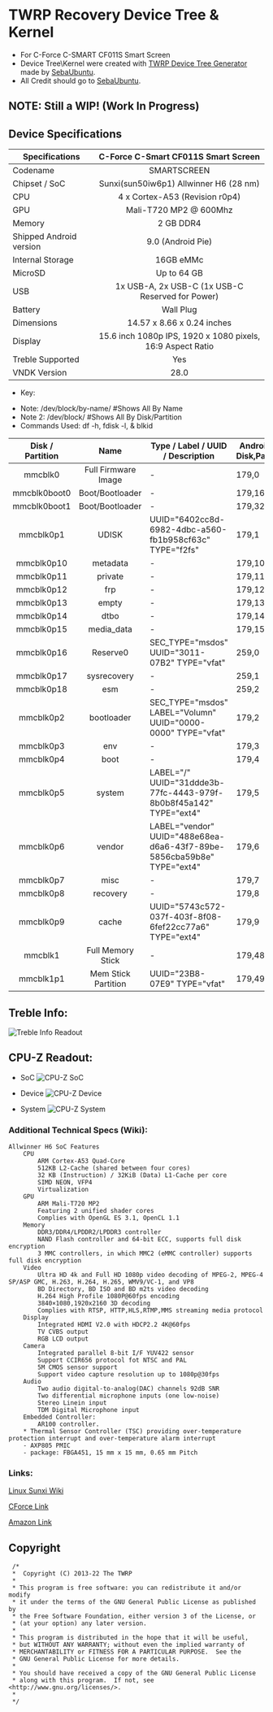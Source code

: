 # TWRP Recovery Device Tree & Kernel
* For C-Force C-SMART CF011S Smart Screen
* Device Tree\Kernel were created with [TWRP Device Tree Generator](https://github.com/twrpdtgen) made by [SebaUbuntu](https://github.com/SebaUbuntu).
* All Credit should go to [SebaUbuntu](https://github.com/SebaUbuntu).

## NOTE: Still a WIP! (Work In Progress)

## Device Specifications

| Specifications          | C-Force C-Smart CF011S Smart Screen                                 |
| ----------------------- | :-----------------------------------------------------------------: |
| Codename                | SMARTSCREEN                                                         |
| Chipset / SoC           | Sunxi(sun50iw6p1) Allwinner H6 (28 nm)                              |
| CPU                     | 4 x Cortex-A53 (Revision r0p4)                                      |
| GPU                     | Mali-T720 MP2 @ 600Mhz                                              |
| Memory                  | 2 GB DDR4                                                           |
| Shipped Android version | 9.0 (Android Pie)                                                   |
| Internal Storage        | 16GB eMMc                                                           |
| MicroSD                 | Up to 64 GB                                                         |
| USB                     | 1x USB-A, 2x USB-C (1x USB-C Reserved for Power)                    |
| Battery                 | Wall Plug                                                           |
| Dimensions              | 14.57 x 8.66 x 0.24 inches                                          |
| Display                 | 15.6 inch 1080p IPS, 1920 x 1080 pixels, 16:9 Aspect Ratio          |
| Treble Supported        | Yes                                                                 |
| VNDK Version            | 28.0                                                                |


* Key:
 - Note: /dev/block/by-name/ #Shows All By Name
  - Note 2: /dev/block/ #Shows All By Disk/Partition
   - Commands Used: df -h, fdisk -l, & blkid

| Disk / Partition         | Name                     | Type / Label / UUID / Description                                      | Android SM Disk,Partition |
| :----------------------: | :----------------------: | ---------------------------------------------------------------------- | ------ |
| mmcblk0                  | Full Firmware Image      | -                                                                      | 179,0  |                 
| mmcblk0boot0             | Boot/Bootloader          | -                                                                      | 179,16 |   
| mmcblk0boot1             | Boot/Bootloader          | -                                                                      | 179,32 |
| mmcblk0p1                | UDISK                    | UUID="6402cc8d-6982-4dbc-a560-fb1b958cf63c" TYPE="f2fs"                | 179,1  |
| mmcblk0p10               | metadata                 | -                                                                      | 179,10 |
| mmcblk0p11               | private                  | -                                                                      | 179,11 |
| mmcblk0p12               | frp                      | -                                                                      | 179,12 |
| mmcblk0p13               | empty                    | -                                                                      | 179,13 |
| mmcblk0p14               | dtbo                     | -                                                                      | 179,14 |
| mmcblk0p15               | media_data               | -                                                                      | 179,15 |
| mmcblk0p16               | Reserve0                 | SEC_TYPE="msdos" UUID="3011-07B2" TYPE="vfat"                          | 259,0  |
| mmcblk0p17               | sysrecovery              | -                                                                      | 259,1  |
| mmcblk0p18               | esm                      | -                                                                      | 259,2  |
| mmcblk0p2                | bootloader               | SEC_TYPE="msdos" LABEL="Volumn" UUID="0000-0000" TYPE="vfat"           | 179,2  |
| mmcblk0p3                | env                      | -                                                                      | 179,3  |
| mmcblk0p4                | boot                     | -                                                                      | 179,4  |
| mmcblk0p5                | system                   | LABEL="/" UUID="31ddde3b-77fc-4443-979f-8b0b8f45a142" TYPE="ext4"      | 179,5  |
| mmcblk0p6                | vendor                   | LABEL="vendor" UUID="488e68ea-d6a6-43f7-89be-5856cba59b8e" TYPE="ext4" | 179,6  |
| mmcblk0p7                | misc                     | -                                                                      | 179,7  |
| mmcblk0p8                | recovery                 | -                                                                      | 179,8  |
| mmcblk0p9                | cache                    | UUID="5743c572-037f-403f-8f08-6fef22cc77a6" TYPE="ext4"                | 179,9  |
| mmcblk1                  | Full Memory Stick        | -                                                                      | 179,48 |
| mmcblk1p1                | Mem Stick Partition      | UUID="23B8-07E9" TYPE="vfat"                                           | 179,49 |

## Treble Info:

![Treble Info Readout](Screenshot_TrebleInfo.png)

## CPU-Z Readout:

* SoC
![CPU-Z SoC](Screenshot_cpuz-soc.png)

* Device
![CPU-Z Device](Screenshot_cpuz-device.png)

* System
![CPU-Z System](Screenshot_cpuz-system.png)

### Additional Technical Specs (Wiki):
```
Allwinner H6 SoC Features
    CPU
        ARM Cortex-A53 Quad-Core
        512KB L2-Cache (shared between four cores)
        32 KB (Instruction) / 32KiB (Data) L1-Cache per core
        SIMD NEON, VFP4
        Virtualization
    GPU
        ARM Mali-T720 MP2
        Featuring 2 unified shader cores
        Complies with OpenGL ES 3.1, OpenCL 1.1
    Memory
        DDR3/DDR4/LPDDR2/LPDDR3 controller
        NAND Flash controller and 64-bit ECC, supports full disk encryption
        3 MMC controllers, in which MMC2 (eMMC controller) supports full disk encryption
    Video
        Ultra HD 4k and Full HD 1080p video decoding of MPEG-2, MPEG-4 SP/ASP GMC, H.263, H.264, H.265, WMV9/VC-1, and VP8
        BD Directory, BD ISO and BD m2ts video decoding
        H.264 High Profile 1080P@60fps encoding
        3840×1080,1920x2160 3D decoding
        Complies with RTSP, HTTP,HLS,RTMP,MMS streaming media protocol
    Display
        Integrated HDMI V2.0 with HDCP2.2 4K@60fps
        TV CVBS output
        RGB LCD output
    Camera
        Integrated parallel 8-bit I/F YUV422 sensor
        Support CCIR656 protocol fot NTSC and PAL
        5M CMOS sensor support
        Support video capture resolution up to 1080p@30fps
    Audio
        Two audio digital-to-analog(DAC) channels 92dB SNR
        Two differential microphone inputs (one low-noise)
        Stereo Linein input
        TDM Digital Microphone input
    Embedded Controller:
        AR100 controller.
    * Thermal Sensor Controller (TSC) providing over-temperature protection interrupt and over-temperature alarm interrupt
    - AXP805 PMIC
    - package: FBGA451, 15 mm x 15 mm, 0.65 mm Pitch
```

### Links:

[Linux Sunxi Wiki](https://linux-sunxi.org/H6)

[CForce Link](https://cforcedesign.com/collections/frontpage/products/c-smart-the-world-s-first-portable-android-touch-display)

[Amazon Link](https://www.amazon.com/CF011S-Portable-Assistant-15-6inch-Compatible/dp/B08HQRNCDV)

## Copyright

```
 /*
 *  Copyright (C) 2013-22 The TWRP
 *
 * This program is free software: you can redistribute it and/or modify
 * it under the terms of the GNU General Public License as published by
 * the Free Software Foundation, either version 3 of the License, or
 * (at your option) any later version.
 *
 * This program is distributed in the hope that it will be useful,
 * but WITHOUT ANY WARRANTY; without even the implied warranty of
 * MERCHANTABILITY or FITNESS FOR A PARTICULAR PURPOSE.  See the
 * GNU General Public License for more details.
 *
 * You should have received a copy of the GNU General Public License
 * along with this program.  If not, see <http://www.gnu.org/licenses/>.
 *
 */
 ```
